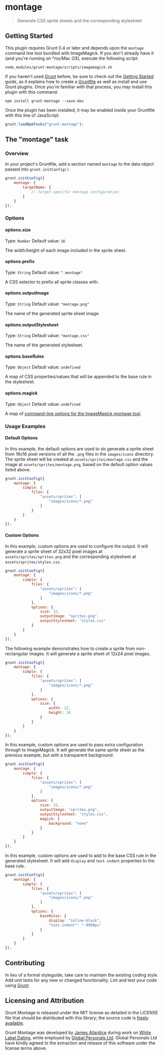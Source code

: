 # montage

> Generate CSS sprite sheets and the corresponding stylesheet

## Getting Started
This plugin requires Grunt 0.4 or later and depends upon the `montage` command line tool bundled with ImageMagick. If you don't already have it (and you're running on *nix/Mac OS), execute the following script:

```shell
node_modules/grunt-montage/scripts/imagemagick.sh
```

If you haven't used [Grunt](http://gruntjs.com/) before, be sure to check out the [Getting Started](http://gruntjs.com/getting-started) guide, as it explains how to create a [Gruntfile](http://gruntjs.com/sample-gruntfile) as well as install and use Grunt plugins. Once you're familiar with that process, you may install this plugin with this command:

```shell
npm install grunt-montage --save-dev
```

Once the plugin has been installed, it may be enabled inside your Gruntfile with this line of JavaScript:

```js
grunt.loadNpmTasks("grunt-montage");
```

## The "montage" task

### Overview
In your project's Gruntfile, add a section named `montage` to the data object passed into `grunt.initConfig()`.

```js
grunt.initConfig({
    montage: {
        targetName: {
            // Target-specific montage configuration
        }
    }
});
```

### Options

#### options.size
Type: `Number`
Default value: `16`

The width/height of each image included in the sprite sheet.

#### options.prefix
Type: `String`
Default value: `".montage"`

A CSS selector to prefix all sprite classes with.

#### options.outputImage
Type: `String`
Default value: `"montage.png"`

The name of the generated sprite sheet image.

#### options.outputStylesheet
Type: `String`
Default value: `"montage.css"`

The name of the generated stylesheet.

#### options.baseRules
Type: `Object`
Default value: `undefined`

A map of CSS properties/values that will be appended to the base rule in the stylesheet.

#### options.magick
Type: `Object`
Default value: `undefined`

A map of [command-line options for the ImageMagick montage tool](http://www.imagemagick.org/script/montage.php).

### Usage Examples

#### Default Options
In this example, the default options are used to do generate a sprite sheet from 16x16 pixel versions of all the `.png` files in the `images/icons` directory. The sprite sheet will be created at `assets/sprites/montage.css` and the image at `assets/sprites/montage.png`, based on the default option values listed above.

```js
grunt.initConfig({
    montage: {
        simple: {
            files: {
                "assets/sprites": [
                    "images/icons/*.png"
                ]
            }
        }
    }
});
```

#### Custom Options
In this example, custom options are used to configure the output. It will generate a sprite sheet of 32x32 pixel images at `assets/sprites/sprites.png` and the corresponding stylesheet at `assets/sprites/styles.css`.

```js
grunt.initConfig({
    montage: {
        simple: {
            files: {
                "assets/sprites": [
                    "images/icons/*.png"
                ]
            },
            options: {
                size: 32,
                outputImage: "sprites.png",
                outputStylesheet: "styles.css"
            }
        }
    }
});
```

The following example demonstrates how to create a sprite from non-rectangular images. It will generate a sprite sheet of 12x24 pixel images.
```js
grunt.initConfig({
    montage: {
        simple: {
            files: {
                "assets/sprites": [
                    "images/icons/*.png"
                ]
            },
            options: {
                size: {
                    width: 12,
                    height: 24
                }
            }
        }
    }
});
```

In this example, custom options are used to pass extra configuration through to ImageMagick. It will generate the same sprite sheet as the previous example, but with a transparent background.

```js
grunt.initConfig({
    montage: {
        simple: {
            files: {
                "assets/sprites": [
                    "images/icons/*.png"
                ]
            },
            options: {
                size: 32,
                outputImage: "sprites.png",
                outputStylesheet: "styles.css",
                magick: {
                    background: "none"
                }
            }
        }
    }
});
```

In this example, custom options are used to add to the base CSS rule in the generated stylesheet. It will add `display` and `text-indent` properties to the base rule.

```js
grunt.initConfig({
    montage: {
        simple: {
            files: {
                "assets/sprites": [
                    "images/icons/*.png"
                ]
            },
            options: {
                baseRules: {
                    display: "inline-block",
                    "text-indent": "-9999px"
                }
            }
        }
    }
});
```

## Contributing
In lieu of a formal styleguide, take care to maintain the existing coding style. Add unit tests for any new or changed functionality. Lint and test your code using [Grunt](http://gruntjs.com/).

## Licensing and Attribution
Grunt Montage is released under the MIT license as detailed in the LICENSE file that should be distributed with this library; the source code is [freely available](http://github.com/globaldev/grunt-montage).

Grunt Montage was developed by [James Allardice](http://jamesallardice.com) during work on [White Label Dating](http://www.whitelabeldating.com/), while employed by [Global Personals Ltd](http://www.globalpersonals.co.uk).  Global Personals Ltd have kindly agreed to the extraction and release of this software under the license terms above.
